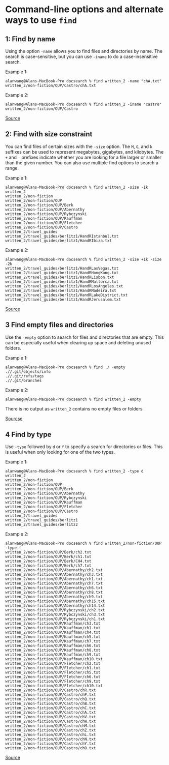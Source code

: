 # Command-line options and alternate ways to use ```find```

## 1: Find by name
Using the option ```-name``` allows you to find files and directories by name. The search is case-sensitive, but you can use ```-iname``` to do a case-insensitive search.

Example 1:
```
alanwang@Alans-MacBook-Pro docsearch % find written_2 -name "chA.txt"
written_2/non-fiction/OUP/Castro/chA.txt
```

Example 2: 
```
alanwang@Alans-MacBook-Pro docsearch % find written_2 -iname "castro"
written_2/non-fiction/OUP/Castro
```

[Source](https://linuxize.com/post/how-to-find-files-in-linux-using-the-command-line/)

## 2: Find with size constraint
You can find files of certain sizes with the ```-size``` option. The ```M```, ```G```, and ```k``` suffixes can be used to represent megabytes, gigabytes, and kilobytes. The ```+``` and ```-``` prefixes indicate whether you are looking for a file larger or smaller than the given number. You can also use multiple find options to search a range.

Example 1:
```
alanwang@Alans-MacBook-Pro docsearch % find written_2 -size -1k
written_2
written_2/non-fiction
written_2/non-fiction/OUP
written_2/non-fiction/OUP/Berk
written_2/non-fiction/OUP/Abernathy
written_2/non-fiction/OUP/Rybczynski
written_2/non-fiction/OUP/Kauffman
written_2/non-fiction/OUP/Fletcher
written_2/non-fiction/OUP/Castro
written_2/travel_guides
written_2/travel_guides/berlitz1/HandRIstanbul.txt
written_2/travel_guides/berlitz1/HandRIbiza.txt
```

Example 2:
```
alanwang@Alans-MacBook-Pro docsearch % find written_2 -size +1k -size -2k
written_2/travel_guides/berlitz1/HandRLasVegas.txt
written_2/travel_guides/berlitz1/HandRHongKong.txt
written_2/travel_guides/berlitz1/HandRLisbon.txt
written_2/travel_guides/berlitz1/HandRMallorca.txt
written_2/travel_guides/berlitz1/HandRLosAngeles.txt
written_2/travel_guides/berlitz1/HandRMadeira.txt
written_2/travel_guides/berlitz1/HandRLakeDistrict.txt
written_2/travel_guides/berlitz1/HandRJerusalem.txt
```

[Source](https://linuxconfig.org/how-to-use-find-command-to-search-for-files-based-on-file-size)

## 3 Find empty files and directories
Use the ```-empty``` option to search for files and directories that are empty. This can be especially useful when clearing up space and deleting unused folders.

Example 1:
```
alanwang@Alans-MacBook-Pro docsearch % find ./ -empty
.//.git/objects/info
.//.git/refs/tags
.//.git/branches
```

Example 2:
```
alanwang@Alans-MacBook-Pro docsearch % find written_2 -empty
```
There is no output as ```written_2``` contains no empty files or folders

[Sourcse](https://askubuntu.com/questions/719912/how-to-find-all-empty-files-and-folders-in-a-specific-directory-including-files)

## 4 Find by type
Use ```-type``` followed by ```d``` or ```f``` to specify a search for directories or files. This is useful when only looking for one of the two types.

Example 1:
```
alanwang@Alans-MacBook-Pro docsearch % find written_2 -type d
written_2
written_2/non-fiction
written_2/non-fiction/OUP
written_2/non-fiction/OUP/Berk
written_2/non-fiction/OUP/Abernathy
written_2/non-fiction/OUP/Rybczynski
written_2/non-fiction/OUP/Kauffman
written_2/non-fiction/OUP/Fletcher
written_2/non-fiction/OUP/Castro
written_2/travel_guides
written_2/travel_guides/berlitz1
written_2/travel_guides/berlitz2
```

Example 2:
```
alanwang@Alans-MacBook-Pro docsearch % find written_2/non-fiction/OUP -type f
written_2/non-fiction/OUP/Berk/ch2.txt
written_2/non-fiction/OUP/Berk/ch1.txt
written_2/non-fiction/OUP/Berk/CH4.txt
written_2/non-fiction/OUP/Berk/ch7.txt
written_2/non-fiction/OUP/Abernathy/ch2.txt
written_2/non-fiction/OUP/Abernathy/ch3.txt
written_2/non-fiction/OUP/Abernathy/ch1.txt
written_2/non-fiction/OUP/Abernathy/ch7.txt
written_2/non-fiction/OUP/Abernathy/ch6.txt
written_2/non-fiction/OUP/Abernathy/ch8.txt
written_2/non-fiction/OUP/Abernathy/ch9.txt
written_2/non-fiction/OUP/Abernathy/ch15.txt
written_2/non-fiction/OUP/Abernathy/ch14.txt
written_2/non-fiction/OUP/Rybczynski/ch2.txt
written_2/non-fiction/OUP/Rybczynski/ch3.txt
written_2/non-fiction/OUP/Rybczynski/ch1.txt
written_2/non-fiction/OUP/Kauffman/ch3.txt
written_2/non-fiction/OUP/Kauffman/ch1.txt
written_2/non-fiction/OUP/Kauffman/ch4.txt
written_2/non-fiction/OUP/Kauffman/ch5.txt
written_2/non-fiction/OUP/Kauffman/ch7.txt
written_2/non-fiction/OUP/Kauffman/ch6.txt
written_2/non-fiction/OUP/Kauffman/ch8.txt
written_2/non-fiction/OUP/Kauffman/ch9.txt
written_2/non-fiction/OUP/Kauffman/ch10.txt
written_2/non-fiction/OUP/Fletcher/ch2.txt
written_2/non-fiction/OUP/Fletcher/ch1.txt
written_2/non-fiction/OUP/Fletcher/ch5.txt
written_2/non-fiction/OUP/Fletcher/ch6.txt
written_2/non-fiction/OUP/Fletcher/ch9.txt
written_2/non-fiction/OUP/Fletcher/ch10.txt
written_2/non-fiction/OUP/Castro/chR.txt
written_2/non-fiction/OUP/Castro/chP.txt
written_2/non-fiction/OUP/Castro/chQ.txt
written_2/non-fiction/OUP/Castro/chB.txt
written_2/non-fiction/OUP/Castro/chC.txt
written_2/non-fiction/OUP/Castro/chA.txt
written_2/non-fiction/OUP/Castro/chV.txt
written_2/non-fiction/OUP/Castro/chW.txt
written_2/non-fiction/OUP/Castro/chM.txt
written_2/non-fiction/OUP/Castro/chZ.txt
written_2/non-fiction/OUP/Castro/chL.txt
written_2/non-fiction/OUP/Castro/chN.txt
written_2/non-fiction/OUP/Castro/chY.txt
written_2/non-fiction/OUP/Castro/chO.txt
```

[Source](https://www.tecmint.com/linux-find-command-to-search-multiple-filenames-extensions/)

